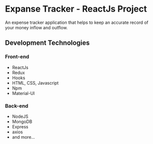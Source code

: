 # Expanse Tracker - ReactJs Project

An expense tracker application that helps to keep an accurate record of your money inflow and outflow.

## Development Technologies

### Front-end

- ReactJs
- Redux
- Hooks
- HTML, CSS, Javascript
- Npm
- Material-UI

### Back-end

- NodeJS
- MongoDB
- Express
- axios
- and more...

